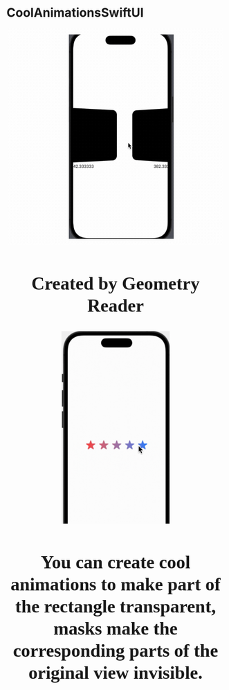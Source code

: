 # CoolAnimationsSwiftUI
<p align="center">
  <img src="GifDemoPreviews/geometry-reader.gif" alt="Created by Geometry Reader" width="500"/>
</p>

<h2 align="center" style="font-size: 42px;">
  <span style="font-family: 'Times New Roman', cursive; font-weight: bold;">Created by Geometry Reader</span>
</h2>

<p align="center">
  <img src="GifDemoPreviews/mask.gif" alt="Created by Mask" width="250"/>
</p>

<h2 align="center" style="font-size: 42px;">
  <span style="font-family: 'Times New Roman', cursive; font-weight: bold;">You can create cool animations to make part of the rectangle transparent, masks make the corresponding parts of the original view invisible.</span>
</h2>

